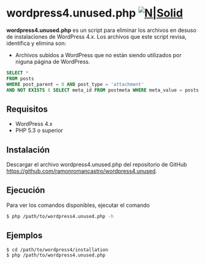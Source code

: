 # wordpress4.unused.php [![N|Solid](http://php.net/images/logos/php-power-white.gif)](http://www.php.net/)
**wordpress4.unused.php** es un script para eliminar los archivos en desuso de instalaciones de WordPress 4.x. Los archivos que este script revisa, identifica y elimina son:
  - Archivos subidos a WordPress que no están siendo utilizados por niguna página de WordPress.
```sql
SELECT *
FROM posts
WHERE post_parent = 0 AND post_type = 'attachment'
AND NOT EXISTS ( SELECT meta_id FROM postmeta WHERE meta_value = posts.ID AND meta_key IN ('_thumbnail_id','_product_image_gallery') )
```
## Requisitos
 - WordPress 4.x
 - PHP 5.3 o superior

## Instalación
Descargar el archivo wordpress4.unused.php del repositorio de GitHub https://github.com/ramonromancastro/wordpress4.unused.
## Ejecución
Para ver los comandos disponibles, ejecutar el comando
```sh
$ php /path/to/wordpress4.unused.php -h
```
## Ejemplos
```sh
$ cd /path/to/wordpress4/installation
$ php /path/to/wordpress4.unused.php
```

